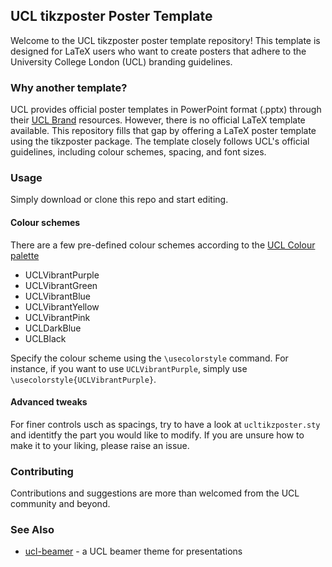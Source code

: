 ## UCL tikzposter Poster Template
Welcome to the UCL tikzposter poster template repository! This template is designed for LaTeX users who want to create posters that adhere to the University College London (UCL) branding guidelines.

### Why another template?
UCL provides official poster templates in PowerPoint format (.pptx) through their [UCL Brand](https://www.ucl.ac.uk/brand/ucl-community/resource-and-templates/presentation-resources) resources. However, there is no official LaTeX template available. This repository fills that gap by offering a LaTeX poster template using the tikzposter package. The template closely follows UCL's official guidelines, including colour schemes, spacing, and font sizes.

### Usage
Simply download or clone this repo and start editing. 

#### Colour schemes
There are a few pre-defined colour schemes according to the [UCL Colour palette](https://www.ucl.ac.uk/brand/brand-essentials/colour-palette)
 - UCLVibrantPurple
 - UCLVibrantGreen
 - UCLVibrantBlue
 - UCLVibrantYellow
 - UCLVibrantPink
 - UCLDarkBlue
 - UCLBlack

Specify the colour scheme using the `\usecolorstyle` command. For instance, if you want to use `UCLVibrantPurple`, simply use `\usecolorstyle{UCLVibrantPurple}`.

#### Advanced tweaks
For finer controls usch as spacings, try to have a look at `ucltikzposter.sty` and identitfy the part you would like to modify. If you are unsure how to make it to your liking, please raise an issue.

### Contributing
Contributions and suggestions are more than welcomed from the UCL community and beyond.

### See Also
 - [ucl-beamer](https://github.com/UCL/ucl-beamer) - a UCL beamer theme for presentations
